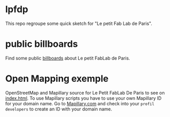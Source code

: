 # lpfdp
This repo regroupe some quick sketch for "Le petit Fab Lab de Paris".

# public billboards
Find some public [billboards](https://github.com/RobyRemzy/lpfdp/tree/master/affiche) about Le petit FabLab de Paris.

# Open Mapping exemple
OpenStreetMap and Mapillary source for Le Petit FabLab De Paris to see on [index.html](https://robyremzy.github.io/lpfdp).
To use Mapillary scripts you have to use your own Mapillary ID for your domain name.
Go to [Mapillary.com](https://www.mapillary.com/app/settings/developers) and check into your `profil developers` to create an ID with your domain name.
